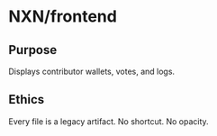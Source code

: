 # NXN/frontend

## Purpose
Displays contributor wallets, votes, and logs.

## Ethics
Every file is a legacy artifact. No shortcut. No opacity.
